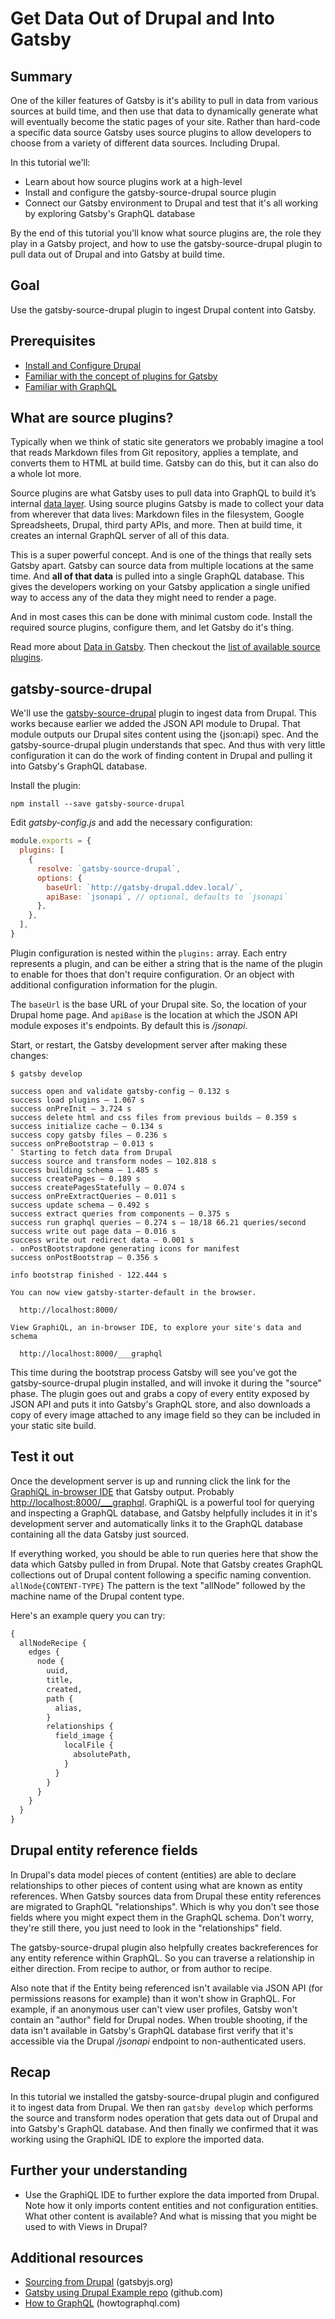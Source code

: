 # Get Data Out of Drupal and Into Gatsby

## Summary

One of the killer features of Gatsby is it's ability to pull in data from various sources at build time, and then use that data to dynamically generate what will eventually become the static pages of your site. Rather than hard-code a specific data source Gatsby uses source plugins to allow developers to choose from a variety of different data sources. Including Drupal.

In this tutorial we'll:

- Learn about how source plugins work at a high-level
- Install and configure the gatsby-source-drupal source plugin
- Connect our Gatsby environment to Drupal and test that it's all working by exploring Gatsby's GraphQL database

By the end of this tutorial you'll know what source plugins are, the role they play in a Gatsby project, and how to use the gatsby-source-drupal plugin to pull data out of Drupal and into Gatsby at build time.

## Goal

Use the gatsby-source-drupal plugin to ingest Drupal content into Gatsby.

## Prerequisites

- [Install and Configure Drupal](/content/gatsby-and-drupal/install-and-configure-drupal.md)
- [Familiar with the concept of plugins for Gatsby](https://www.gatsbyjs.org/docs/plugins/)
- [Familiar with GraphQL](https://www.howtographql.com)

## What are source plugins?

Typically when we think of static site generators we probably imagine a tool that reads Markdown files from Git repository, applies a template, and converts them to HTML at build time. Gatsby can do this, but it can also do a whole lot more.

Source plugins are what Gatsby uses to pull data into GraphQL to build it’s internal [data layer](https://www.gatsbyjs.org/tutorial/part-four/#data-in-gatsby). Using source plugins Gatsby is made to collect your data from wherever that data lives: Markdown files in the filesystem, Google Spreadsheets, Drupal, third party APIs, and more. Then at build time, it creates an internal GraphQL server of all of this data.

This is a super powerful concept. And is one of the things that really sets Gatsby apart. Gatsby can source data from multiple locations at the same time. And **all of that data** is pulled into a single GraphQL database. This gives the developers working on your Gatsby application a single unified way to access any of the data they might need to render a page.

And in most cases this can be done with minimal custom code. Install the required source plugins, configure them, and let Gatsby do it's thing.

Read more about [Data in Gatsby](https://www.gatsbyjs.org/tutorial/part-four/#data-in-gatsby). Then checkout the [list of available source plugins](https://www.gatsbyjs.org/plugins/?=gatsby-source-).

## gatsby-source-drupal

We'll use the [gatsby-source-drupal](https://www.gatsbyjs.org/packages/gatsby-source-drupal/) plugin to ingest data from Drupal. This works because earlier we added the JSON API module to Drupal. That module outputs our Drupal sites content using the {json:api} spec. And the gatsby-source-drupal plugin understands that spec. And thus with very little configuration it can do the work of finding content in Drupal and pulling it into Gatsby's GraphQL database.

Install the plugin:

```shell
npm install --save gatsby-source-drupal
```

Edit *gatsby-config.js* and add the necessary configuration:

```js
module.exports = {
  plugins: [
    {
      resolve: `gatsby-source-drupal`,
      options: {
        baseUrl: `http://gatsby-drupal.ddev.local/`,
        apiBase: `jsonapi`, // optional, defaults to `jsonapi`
      },
    },
  ],
}
```

Plugin configuration is nested within the `plugins:` array. Each entry represents a plugin, and can be either a string that is the name of the plugin to enable for thoes that don't require configuration. Or an object with additional configuration information for the plugin.

The `baseUrl` is the base URL of your Drupal site. So, the location of your Drupal home page. And `apiBase` is the location at which the JSON API module exposes it's endpoints. By default this is */jsonapi*.

Start, or restart, the Gatsby development server after making these changes:

```shell
$ gatsby develop

success open and validate gatsby-config — 0.132 s
success load plugins — 1.067 s
success onPreInit — 3.724 s
success delete html and css files from previous builds — 0.359 s
success initialize cache — 0.134 s
success copy gatsby files — 0.236 s
success onPreBootstrap — 0.013 s
⠁ Starting to fetch data from Drupal
success source and transform nodes — 102.818 s
success building schema — 1.485 s
success createPages — 0.189 s
success createPagesStatefully — 0.074 s
success onPreExtractQueries — 0.011 s
success update schema — 0.492 s
success extract queries from components — 0.375 s
success run graphql queries — 0.274 s — 18/18 66.21 queries/second
success write out page data — 0.016 s
success write out redirect data — 0.001 s
⠄ onPostBootstrapdone generating icons for manifest
success onPostBootstrap — 0.356 s

info bootstrap finished - 122.444 s

You can now view gatsby-starter-default in the browser.

  http://localhost:8000/

View GraphiQL, an in-browser IDE, to explore your site's data and schema

  http://localhost:8000/___graphql
```

This time during the bootstrap process Gatsby will see you've got the gatsby-source-drupal plugin installed, and will invoke it during the "source" phase. The plugin goes out and grabs a copy of every entity exposed by JSON API and puts it into Gatsby's GraphQL store, and also downloads a copy of every image attached to any image field so they can be included in your static site build.

## Test it out

Once the development server is up and running click the link for the [GraphiQL in-browser IDE](https://github.com/graphql/graphiql) that Gatsby output. Probably [http://localhost:8000/___graphql](http://localhost:8000/___graphql). GraphiQL is a powerful tool for querying and inspecting a GraphQL database, and Gatsby helpfully includes it in it's development server and automatically links it to the GraphQL database containing all the data Gatsby just sourced.

If everything worked, you should be able to run queries here that show the data which Gatsby pulled in from Drupal. Note that Gatsby creates GraphQL collections out of Drupal content following a specific naming convention. `allNode{CONTENT-TYPE}` The pattern is the text "allNode" followed by the machine name of the Drupal content type.

Here's an example query you can try:

```graphql
{
  allNodeRecipe {
    edges {
      node {
        uuid,
        title,
        created,
        path {
          alias,
        }
        relationships {
          field_image {
            localFile {
              absolutePath,
            }
          }
        }
      }
    }
  }
}
```

## Drupal entity reference fields

In Drupal's data model pieces of content (entities) are able to declare relationships to other pieces of content using what are known as entity references. When Gatsby sources data from Drupal these entity references are migrated to GraphQL "relationships". Which is why you don't see those fields where you might expect them in the GraphQL schema. Don't worry, they're still there, you just need to look in the "relationships" field.

The gatsby-source-drupal plugin also helpfully creates backreferences for any entity reference within GraphQL. So you can traverse a relationship in either direction. From recipe to author, or from author to recipe.

Also note that if the Entity being referenced isn't available via JSON API (for permissions reasons for example) than it won't show in GraphQL. For example, if an anonymous user can't view user profiles, Gatsby won't contain an "author" field for Drupal nodes. When trouble shooting, if the data isn't available in Gatsby's GraphQL database first verify that it's accessible via the Drupal */jsonapi* endpoint to non-authenticated users.

## Recap

In this tutorial we installed the gatsby-source-drupal plugin and configured it to ingest data from Drupal. We then ran `gatsby develop` which performs the source and transform nodes operation that gets data out of Drupal and into Gatsby's GraphQL database. And then finally we confirmed that it was working using the GraphiQL IDE to explore the imported data.

## Further your understanding

- Use the GraphiQL IDE to further explore the data imported from Drupal. Note how it only imports content entities and not configuration entities. What other content is available? And what is missing that you might be used to with Views in Drupal?

## Additional resources

- [Sourcing from Drupal](https://www.gatsbyjs.org/docs/sourcing-from-drupal/) (gatsbyjs.org)
- [Gatsby using Drupal Example repo](https://github.com/gatsbyjs/gatsby/tree/master/examples/using-drupal) (github.com)
- [How to GraphQL](https://www.howtographql.com) (howtographql.com)
